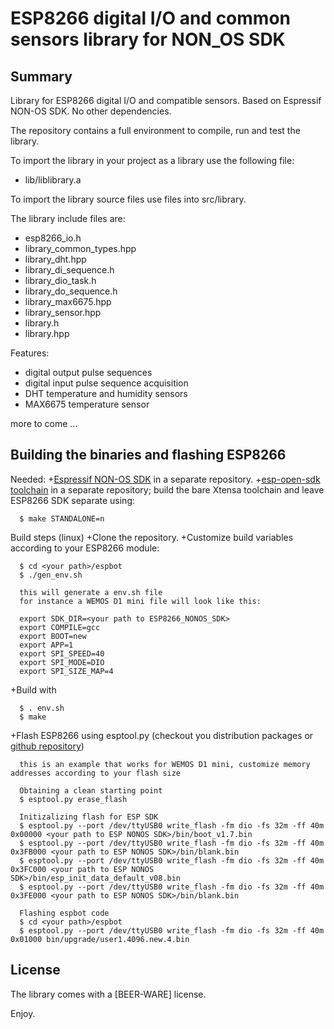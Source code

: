 # ESP8266 digital I/O and common sensors library for NON_OS SDK

## Summary

Library for ESP8266 digital I/O and compatible sensors.
Based on Espressif NON-OS SDK.
No other dependencies.

The repository contains a full environment to compile, run and test the library.

To import the library in your project as a library use the following file:

+ lib/liblibrary.a

To import the library source files use files into src/library.

The library include files are:

+ esp8266_io.h
+ library_common_types.hpp
+ library_dht.hpp
+ library_di_sequence.h
+ library_dio_task.h
+ library_do_sequence.h
+ library_max6675.hpp
+ library_sensor.hpp
+ library.h
+ library.hpp

Features:

+ digital output pulse sequences
+ digital input pulse sequence acquisition
+ DHT temperature and humidity sensors
+ MAX6675 temperature sensor

more to come ...

## Building the binaries and flashing ESP8266

Needed:
+[Espressif NON-OS SDK](https://github.com/espressif/ESP8266_NONOS_SDK) in a separate repository.
+[esp-open-sdk toolchain](https://github.com/pfalcon/esp-open-sdk) in a separate repository; build the bare Xtensa toolchain and leave ESP8266 SDK separate using:

      $ make STANDALONE=n
 

Build steps (linux)
+Clone the repository.
+Customize build variables according to your ESP8266 module: 
      
      $ cd <your path>/espbot
      $ ./gen_env.sh

      this will generate a env.sh file
      for instance a WEMOS D1 mini file will look like this:
      
      export SDK_DIR=<your path to ESP8266_NONOS_SDK>
      export COMPILE=gcc
      export BOOT=new
      export APP=1
      export SPI_SPEED=40
      export SPI_MODE=DIO
      export SPI_SIZE_MAP=4

+Build with
  
      $ . env.sh
      $ make

+Flash ESP8266 using esptool.py (checkout you distribution packages or [github repository](https://github.com/espressif/esptool))
  
      this is an example that works for WEMOS D1 mini, customize memory addresses according to your flash size
      
      Obtaining a clean starting point
      $ esptool.py erase_flash
      
      Initizalizing flash for ESP SDK
      $ esptool.py --port /dev/ttyUSB0 write_flash -fm dio -fs 32m -ff 40m 0x00000 <your path to ESP NONOS SDK>/bin/boot_v1.7.bin 
      $ esptool.py --port /dev/ttyUSB0 write_flash -fm dio -fs 32m -ff 40m 0x3FB000 <your path to ESP NONOS SDK>/bin/blank.bin
      $ esptool.py --port /dev/ttyUSB0 write_flash -fm dio -fs 32m -ff 40m 0x3FC000 <your path to ESP NONOS SDK>/bin/esp_init_data_default_v08.bin
      $ esptool.py --port /dev/ttyUSB0 write_flash -fm dio -fs 32m -ff 40m 0x3FE000 <your path to ESP NONOS SDK>/bin/blank.bin
      
      Flashing espbot code
      $ cd <your path>/espbot
      $ esptool.py --port /dev/ttyUSB0 write_flash -fm dio -fs 32m -ff 40m 0x01000 bin/upgrade/user1.4096.new.4.bin

## License

The library comes with a [BEER-WARE] license.

Enjoy.
